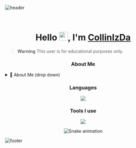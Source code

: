 ![header](https://capsule-render.vercel.app/api?type=waving&color=00ffff&height=250&section=header&text=CollinIzDa&fontSize=90&fontColor=ffffff&animation=fadeIn&fontAlignY=38&)

<br>
  
<h1 align="center">
Hello <img src="https://media.giphy.com/media/hvRJCLFzcasrR4ia7z/giphy.gif" width="28">, I'm <a href="https://collinizda.de/">CollinIzDa</a>
</h1>

> **Warning**
> This user is for educational purposes only.

<h3 align="center">About Me</h3>
<div>
<details>
  <summary>🧑 About Me (drop down)</summary>

- 🔭 I’m currently working on **https://collinizda.de**

- 🌱 I’m currently learning **everything** 🤓

</details>

<h3 align="center">Languages</h3>
<div align="center" style="margin-top: 10px">
   <a href="https://collinizda.de" target="_blank"><img src="https://skillicons.dev/icons?i=python,html,javascript,css&theme=dark" /></a>
</div>

<h3 align="center">Tools I use</h3>
<div align="center">
    <a href="https://collinizda.de" target="_blank"><img src="https://skillicons.dev/icons?i=vscode,visualstudio,powershell,bash,git&theme=dark" /></a>
</div>

<div align="center">

  ![Snake animation](https://github.com/danielbped/danielbped/blob/output/github-contribution-grid-snake.svg)
  
</div>
  
</p>

![footer](https://capsule-render.vercel.app/api?type=waving&color=00ffff&height=250&section=footer)
